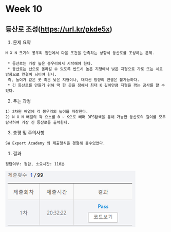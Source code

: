 # Week 10


## 등산로 조성(https://url.kr/pkde5x)

1. 문제 요약
   
```
N X N 크기의 봉우리 집단에서 다음 조건을 만족하는 상향식 등산로를 조성하는 문제.

 * 등산로는 가장 높은 봉우리에서 시작해야 한다.
 * 등산로는 산으로 올라갈 수 있도록 반드시 높은 지형에서 낮은 지형으로 가로 또는 세로 방향으로 연결이 되어야 한다.
 즉, 높이가 같은 곳 혹은 낮은 지형이나, 대각선 방향의 연결은 불가능하다.
 * 긴 등산로를 만들기 위해 딱 한 곳을 정해서 최대 K 깊이만큼 지형을 깎는 공사를 할 수 있다.

```

2. 푸는 과정

```
1) 2차원 배열에 각 봉우리의 높이를 저장한다.
2) N X N 배열의 각 요소를 0 ~ K으로 빼며 DFS탐색을 통해 가능한 등산로의 길이를 모두탐색하여 가장 긴 등산로를 출력한다. 
```

3. 총평 및 주의사항

```
SW Expert Academy 의 제출형식을 경험해 볼수있었다.
```

1. 결과

```
정답여부: 정답, 소요시간: 110분
```
![week10_1](./img/week10_1.PNG)